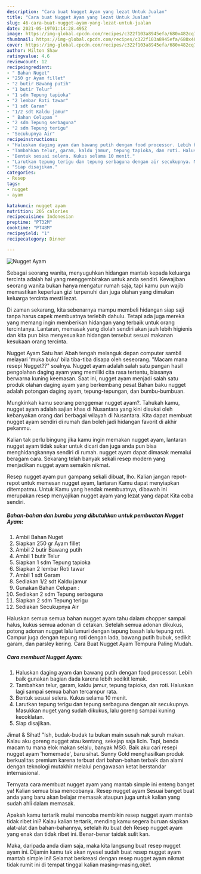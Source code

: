 ```yaml
---
description: "Cara buat Nugget Ayam yang lezat Untuk Jualan"
title: "Cara buat Nugget Ayam yang lezat Untuk Jualan"
slug: 46-cara-buat-nugget-ayam-yang-lezat-untuk-jualan
date: 2021-05-19T01:14:28.495Z
image: https://img-global.cpcdn.com/recipes/c322f103a8945efa/680x482cq70/nugget-ayam-foto-resep-utama.jpg
thumbnail: https://img-global.cpcdn.com/recipes/c322f103a8945efa/680x482cq70/nugget-ayam-foto-resep-utama.jpg
cover: https://img-global.cpcdn.com/recipes/c322f103a8945efa/680x482cq70/nugget-ayam-foto-resep-utama.jpg
author: Milton Shaw
ratingvalue: 4.6
reviewcount: 12
recipeingredient:
- " Bahan Nuget"
- "250 gr Ayam fillet"
- "2 butir Bawang putih"
- "1 butir Telur"
- "1 sdm Tepung tapioka"
- "2 lembar Roti tawar"
- "1 sdt Garam"
- "1/2 sdt Kaldu jamur"
- " Bahan Celupan "
- "2 sdm Tepung serbaguna"
- "2 sdm Tepung terigu"
- "Secukupnya Air"
recipeinstructions:
- "Haluskan daging ayam dan bawang putih dengan food processor. Lebih baik gunakan bagian dada karena lebih sedikit lemak."
- "Tambahkan telur, garam, kaldu jamur, tepung tapioka, dan roti. Haluskan lagi sampai semua bahan tercampur rata."
- "Bentuk sesuai selera. Kukus selama 10 menit."
- "Larutkan tepung terigu dan tepung serbaguna dengan air secukupnya. Masukkan nuget yang sudah dikukus, lalu goreng sampai kuning kecoklatan."
- "Siap disajikan."
categories:
- Resep
tags:
- nugget
- ayam

katakunci: nugget ayam 
nutrition: 205 calories
recipecuisine: Indonesian
preptime: "PT32M"
cooktime: "PT48M"
recipeyield: "1"
recipecategory: Dinner

---
```



![Nugget Ayam](https://img-global.cpcdn.com/recipes/c322f103a8945efa/680x482cq70/nugget-ayam-foto-resep-utama.jpg)

Sebagai seorang wanita, menyuguhkan hidangan mantab kepada keluarga tercinta adalah hal yang menggembirakan untuk anda sendiri. Kewajiban seorang  wanita bukan hanya mengatur rumah saja, tapi kamu pun wajib memastikan keperluan gizi terpenuhi dan juga olahan yang dimakan keluarga tercinta mesti lezat.

Di zaman  sekarang, kita sebenarnya mampu membeli hidangan siap saji tanpa harus capek membuatnya terlebih dahulu. Tetapi ada juga mereka yang memang ingin memberikan hidangan yang terbaik untuk orang tercintanya. Lantaran, memasak yang diolah sendiri akan jauh lebih higienis dan kita pun bisa menyesuaikan hidangan tersebut sesuai makanan kesukaan orang tercinta. 

Nugget Ayam Satu hari Abah tengah melanguk depan computer sambil melayari &#39;muka buku&#39; bila tiba-tiba disapa oleh seseorang. &#34;Macam mana resepi Nugget??&#34; soalnya. Nugget ayam adalah salah satu pangan hasil pengolahan daging ayam yang memiliki cita rasa tertentu, biasanya berwarna kuning keemasan. Saat ini, nugget ayam menjadi salah satu produk olahan daging ayam yang berkembang pesat Bahan baku nugget adalah potongan daging ayam, tepung-tepungan, dan bumbu-bumbuan.

Mungkinkah kamu seorang penggemar nugget ayam?. Tahukah kamu, nugget ayam adalah sajian khas di Nusantara yang kini disukai oleh kebanyakan orang dari berbagai wilayah di Nusantara. Kita dapat membuat nugget ayam sendiri di rumah dan boleh jadi hidangan favorit di akhir pekanmu.

Kalian tak perlu bingung jika kamu ingin memakan nugget ayam, lantaran nugget ayam tidak sukar untuk dicari dan juga anda pun bisa menghidangkannya sendiri di rumah. nugget ayam dapat dimasak memalui beragam cara. Sekarang telah banyak sekali resep modern yang menjadikan nugget ayam semakin nikmat.

Resep nugget ayam pun gampang sekali dibuat, lho. Kalian jangan repot-repot untuk memesan nugget ayam, lantaran Kamu dapat menyiapkan ditempatmu. Untuk Kamu yang hendak membuatnya, dibawah ini merupakan resep menyajikan nugget ayam yang lezat yang dapat Kita coba sendiri.

<!--inarticleads1-->

##### Bahan-bahan dan bumbu yang dibutuhkan untuk pembuatan Nugget Ayam:

1. Ambil  Bahan Nuget
1. Siapkan 250 gr Ayam fillet
1. Ambil 2 butir Bawang putih
1. Ambil 1 butir Telur
1. Siapkan 1 sdm Tepung tapioka
1. Siapkan 2 lembar Roti tawar
1. Ambil 1 sdt Garam
1. Sediakan 1/2 sdt Kaldu jamur
1. Gunakan  Bahan Celupan :
1. Sediakan 2 sdm Tepung serbaguna
1. Siapkan 2 sdm Tepung terigu
1. Sediakan Secukupnya Air


Haluskan semua semua bahan nugget ayam tahu dalam chopper sampai halus, kukus semua adonan di cetakan. Setelah semua adonan dikukus, potong adonan nugget lalu lumuri dengan tepung basah lalu tepung roti. Campur juga dengan tepung roti dengan lada, bawang putih bubuk, sedikit garam, dan parsley kering. Cara Buat Nugget Ayam Tempura Paling Mudah. 

<!--inarticleads2-->

##### Cara membuat Nugget Ayam:

1. Haluskan daging ayam dan bawang putih dengan food processor. Lebih baik gunakan bagian dada karena lebih sedikit lemak.
1. Tambahkan telur, garam, kaldu jamur, tepung tapioka, dan roti. Haluskan lagi sampai semua bahan tercampur rata.
1. Bentuk sesuai selera. Kukus selama 10 menit.
1. Larutkan tepung terigu dan tepung serbaguna dengan air secukupnya. Masukkan nuget yang sudah dikukus, lalu goreng sampai kuning kecoklatan.
1. Siap disajikan.


Jimat &amp; Sihat! &#34;Ish, budak-budak tu bukan main susah nak suruh makan. Kalau aku goreng nugget atau kentang, sekejap saja licin. Tapi, benda macam tu mana elok makan selalu, banyak MSG. Baik aku cari resepi nugget ayam &#39;homemade&#39;, baru sihat. Sunny Gold menghasilkan produk berkualitas premium karena terbuat dari bahan-bahan terbaik dan alami dengan teknologi mutakhir melalui pengawasan ketat berstandar internasional. 

Ternyata cara membuat nugget ayam yang mantab simple ini enteng banget ya! Kalian semua bisa mencobanya. Resep nugget ayam Sesuai banget buat anda yang baru akan belajar memasak ataupun juga untuk kalian yang sudah ahli dalam memasak.

Apakah kamu tertarik mulai mencoba membikin resep nugget ayam mantab tidak ribet ini? Kalau kalian tertarik, mending kamu segera buruan siapkan alat-alat dan bahan-bahannya, setelah itu buat deh Resep nugget ayam yang enak dan tidak ribet ini. Benar-benar taidak sulit kan. 

Maka, daripada anda diam saja, maka kita langsung buat resep nugget ayam ini. Dijamin kamu tak akan nyesel sudah buat resep nugget ayam mantab simple ini! Selamat berkreasi dengan resep nugget ayam nikmat tidak rumit ini di tempat tinggal kalian masing-masing,oke!.

